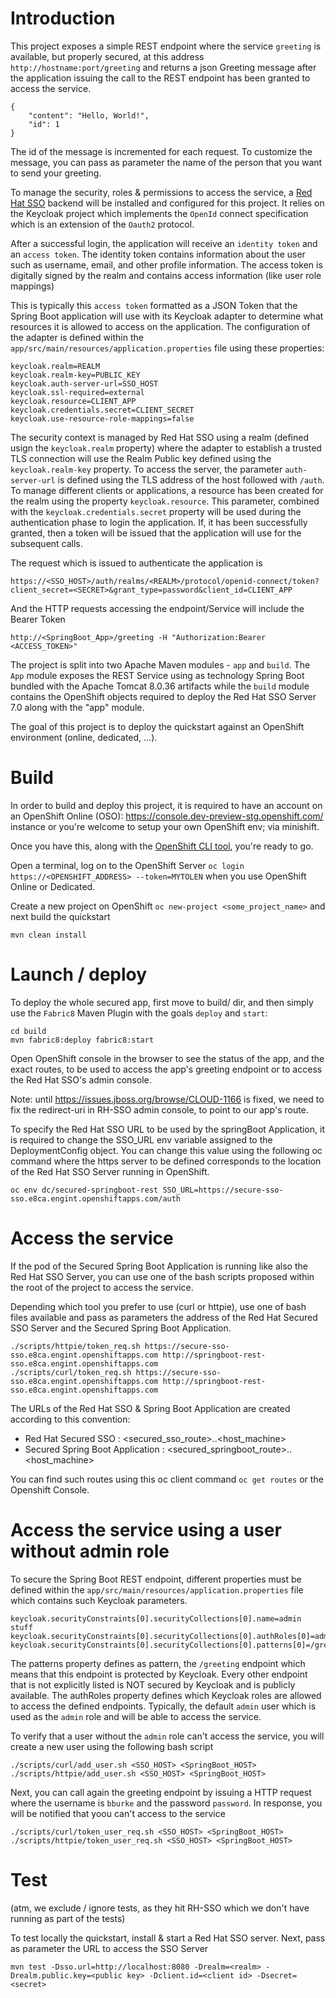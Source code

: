# Introduction

This project exposes a simple REST endpoint where the service `greeting` is available, but properly secured, at this address `http://hostname:port/greeting` and returns a json Greeting message after
the application issuing the call to the REST endpoint has been granted to access the service.

```
{
    "content": "Hello, World!",
    "id": 1
}

```

The id of the message is incremented for each request. To customize the message, you can pass as parameter the name of the person that you want to send your greeting.

To manage the security, roles & permissions to access the service, a [Red Hat SSO](https://access.redhat.com/documentation/en/red-hat-single-sign-on/7.0/securing-applications-and-services-guide/securing-applications-and-services-guide) backend will be installed and configured for this project.
It relies on the Keycloak project which implements the `OpenId` connect specification which is an extension of the `Oauth2` protocol. 

After a successful login, the application will receive an `identity token` and an `access token`. The identity token contains information about the user such as username, email, and other profile information.
The access token is digitally signed by the realm and contains access information (like user role mappings)

This is typically this `access token` formatted as a JSON Token that the Spring Boot application will use with its Keycloak adapter to determine what resources it is allowed to access on the application.
The configuration of the adapter is defined within the `app/src/main/resources/application.properties` file using these properties:

```
keycloak.realm=REALM
keycloak.realm-key=PUBLIC_KEY
keycloak.auth-server-url=SSO_HOST
keycloak.ssl-required=external
keycloak.resource=CLIENT_APP
keycloak.credentials.secret=CLIENT_SECRET
keycloak.use-resource-role-mappings=false
```

The security context is managed by Red Hat SSO using a realm (defined usign the `keycloak.realm` property) where the adapter to establish a trusted TLS connection will use the Realm Public key defined
using the `keycloak.realm-key` property. To access the server, the parameter `auth-server-url` is defined using the TLS address of the host followed with `/auth`.
To manage different clients or applications, a resource has been created for the realm using the property `keycloak.resource`. This parameter, combined with the `keycloak.credentials.secret` property
will be used during the authentication phase to login the application. If, it has been successfully granted, then a token will be issued that the application will use for the subsequent calls.

The request which is issued to authenticate the application is

```
https://<SSO_HOST>/auth/realms/<REALM>/protocol/openid-connect/token?client_secret=<SECRET>&grant_type=password&client_id=CLIENT_APP
```

And the HTTP requests accessing the endpoint/Service will include the Bearer Token

```
http://<SpringBoot_App>/greeting -H "Authorization:Bearer <ACCESS_TOKEN>"
```

The project is split into two Apache Maven modules - `app` and `build`.
The `App` module exposes the REST Service using as technology Spring Boot bundled with the Apache Tomcat 8.0.36 artifacts while the `build` module contains the OpenShift objects
required to deploy the Red Hat SSO Server 7.0 along with the "app" module.

The goal of this project is to deploy the quickstart against an OpenShift environment (online, dedicated, ...).

# Build

In order to build and deploy this project, it is required to have an account on an OpenShift Online (OSO): https://console.dev-preview-stg.openshift.com/ instance
or you're welcome to setup your own OpenShift env; via minishift.

Once you have this, along with the [OpenShift CLI tool](https://docs.openshift.com/online/cli_reference/get_started_cli.html), you're ready to go.

Open a terminal, log on to the OpenShift Server `oc login https://<OPENSHIFT_ADDRESS> --token=MYTOLEN` when you use OpenShift Online or Dedicated.

Create a new project on OpenShift `oc new-project <some_project_name>` and next build the quickstart 

```
mvn clean install
```

# Launch / deploy

To deploy the whole secured app, first move to build/ dir, and then simply use the `Fabric8` Maven Plugin with the goals `deploy` and `start`:

```
cd build
mvn fabric8:deploy fabric8:start
```

Open OpenShift console in the browser to see the status of the app,
and the exact routes, to be used to access the app's greeting endpoint or to access the Red Hat SSO's admin console.

Note: until https://issues.jboss.org/browse/CLOUD-1166 is fixed,
we need to fix the redirect-uri in RH-SSO admin console, to point to our app's route.

To specify the Red Hat SSO URL to be used by the springBoot Application, it is required to change the SSO_URL env variable assigned to the DeploymentConfig object.
You can change this value using the following oc command where the https server to be defined corresponds to the location of the Red Hat SSO Server running 
in OpenShift.

```
oc env dc/secured-springboot-rest SSO_URL=https://secure-sso-sso.e8ca.engint.openshiftapps.com/auth
```

# Access the service

If the pod of the Secured Spring Boot Application is running like also the Red Hat SSO Server, you 
can use one of the bash scripts proposed within the root of the project to access the service.

Depending which tool you prefer to use (curl or httpie), use one of bash files available and pass as parameters
the address of the Red Hat Secured SSO Server and the Secured Spring Boot Application. 

```
./scripts/httpie/token_req.sh https://secure-sso-sso.e8ca.engint.openshiftapps.com http://springboot-rest-sso.e8ca.engint.openshiftapps.com
./scripts/curl/token_req.sh https://secure-sso-sso.e8ca.engint.openshiftapps.com http://springboot-rest-sso.e8ca.engint.openshiftapps.com
```

The URLs of the Red Hat SSO & Spring Boot Application are created according to this convention:

* Red Hat Secured SSO : <secured_sso_route>.<namespace>.<host_machine>
* Secured Spring Boot Application : <secured_springboot_route>.<namespace>.<host_machine>

You can find such routes using this oc client command `oc get routes` or the Openshift Console.

# Access the service using a user without admin role

To secure the Spring Boot REST endpoint, different properties must be defined within the `app/src/main/resources/application.properties` file which contains
such Keycloak parameters. 

```
keycloak.securityConstraints[0].securityCollections[0].name=admin stuff
keycloak.securityConstraints[0].securityCollections[0].authRoles[0]=admin
keycloak.securityConstraints[0].securityCollections[0].patterns[0]=/greeting
```

The patterns property defines as pattern, the `/greeting` endpoint which means that this endpoint is protected by Keycloak. Every other endpoint that is not explicitly listed is NOT secured by Keycloak and is publicly available.
The authRoles property defines which Keycloak roles are allowed to access the defined endpoints. Typically, the default `admin` user which is used as the `admin` role and will be able to access the service.

To verify that a user without the `admin` role can't access the service, you will create a new user using the following bash script

```
./scripts/curl/add_user.sh <SSO_HOST> <SpringBoot_HOST>
./scripts/httpie/add_user.sh <SSO_HOST> <SpringBoot_HOST>
```

Next, you can call again the greeting endpoint by issuing a HTTP request where the username is `bburke` and the password `password`. In response, you will be notified that yoou can't access to the service

```
./scripts/curl/token_user_req.sh <SSO_HOST> <SpringBoot_HOST>
./scripts/httpie/token_user_req.sh <SSO_HOST> <SpringBoot_HOST>
```

# Test

(atm, we exclude / ignore tests, as they hit RH-SSO which we don't have running as part of the tests)

To test locally the quickstart, install & start a Red Hat SSO server. Next, pass as parameter the URL to access the SSO Server 

```
mvn test -Dsso.url=http://localhost:8080 -Drealm=<realm> -Drealm.public.key=<public key> -Dclient.id=<client id> -Dsecret=<secret>
```